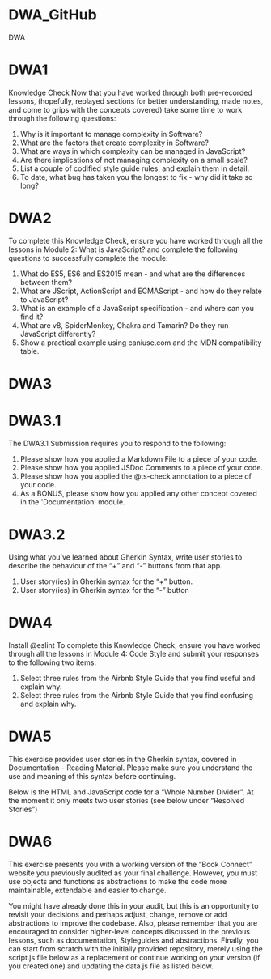 # DWA_GitHub
DWA

# DWA1
Knowledge Check
Now that you have worked through both pre-recorded lessons, (hopefully, replayed sections for better understanding, made notes, and come to grips with the concepts covered) take some time to work through the following questions:

1. Why is it important to manage complexity in Software?
2. What are the factors that create complexity in Software?
3. What are ways in which complexity can be managed in JavaScript?
4. Are there implications of not managing complexity on a small scale?
5. List a couple of codified style guide rules, and explain them in detail.
6. To date, what bug has taken you the longest to fix - why did it take so long?

# DWA2
To complete this Knowledge Check, ensure you have worked through all the lessons in Module 2: What is JavaScript? and complete the following questions to successfully complete the module:

1. What do ES5, ES6 and ES2015 mean - and what are the differences between them?
2. What are JScript, ActionScript and ECMAScript - and how do they relate to JavaScript?
3. What is an example of a JavaScript specification - and where can you find it?
4. What are v8, SpiderMonkey, Chakra and Tamarin? Do they run JavaScript differently?
5. Show a practical example using caniuse.com and the MDN compatibility table.

# DWA3
# DWA3.1
The DWA3.1 Submission requires you to respond to the following:

1. Please show how you applied a Markdown File to a piece of your code.
2. Please show how you applied JSDoc Comments to a piece of your code.
3. Please show how you applied the @ts-check annotation to a piece of your code.
4. As a BONUS, please show how you applied any other concept covered in the 'Documentation' module.

# DWA3.2
Using what you’ve learned about Gherkin Syntax, write user stories to describe the behaviour of the “+” and “-” buttons from that app.

1. User story(ies) in Gherkin syntax for the “+” button. 
2. User story(ies) in Gherkin syntax for the “-” button

# DWA4
Install @eslint
To complete this Knowledge Check, ensure you have worked through all the lessons in Module 4: Code Style and submit your responses to the following two items:

1. Select three rules from the Airbnb Style Guide that you find useful and explain why.
2. Select three rules from the Airbnb Style Guide that you find confusing and explain why.
# DWA5
This exercise provides user stories in the Gherkin syntax, covered in Documentation - Reading Material. Please make sure you understand the use and meaning of this syntax before continuing.

Below is the HTML and JavaScript code for a “Whole Number Divider”. At the moment it only meets two user stories (see below under “Resolved Stories”)

# DWA6
This exercise presents you with a working version of the “Book Connect” website you previously audited as your final challenge. However, you must use objects and functions as abstractions to make the code more maintainable, extendable and easier to change.

You might have already done this in your audit, but this is an opportunity to revisit your decisions and perhaps adjust, change, remove or add abstractions to improve the codebase. Also, please remember that you are encouraged to consider higher-level concepts discussed in the previous lessons, such as documentation, Styleguides and abstractions. Finally, you can start from scratch with the initially provided repository, merely using the script.js file below as a replacement or continue working on your version (if you created one) and updating the data.js file as listed below.